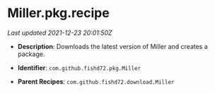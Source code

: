 # Miller.pkg.recipe

_Last updated 2021-12-23 20:01:50Z_

- **Description**: Downloads the latest version of Miller and creates a package.

- **Identifier**: `com.github.fishd72.pkg.Miller`

- **Parent Recipes**: `com.github.fishd72.download.Miller`
